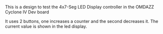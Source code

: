 This is a design to test the 4x7-Seg LED Display controller in the OMDAZZ Cyclone IV Dev board

It uses 2 buttons, one increases a counter and the second decreases it. The current value is shown in the led display.
